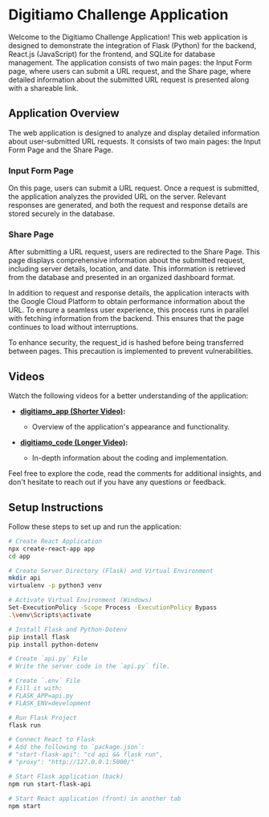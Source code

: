 # Digitiamo Challenge Application
Welcome to the Digitiamo Challenge Application! This web application is designed to demonstrate the integration of Flask (Python) for the backend, React.js (JavaScript) for the frontend, and SQLite for database management. The application consists of two main pages: the Input Form page, where users can submit a URL request, and the Share page, where detailed information about the submitted URL request is presented along with a shareable link.

## Application Overview

The web application is designed to analyze and display detailed information about user-submitted URL requests. It consists of two main pages: the Input Form Page and the Share Page.

### Input Form Page
On this page, users can submit a URL request. Once a request is submitted, the application analyzes the provided URL on the server. Relevant responses are generated, and both the request and response details are stored securely in the database.

### Share Page
After submitting a URL request, users are redirected to the Share Page. This page displays comprehensive information about the submitted request, including server details, location, and date. This information is retrieved from the database and presented in an organized dashboard format.

In addition to request and response details, the application interacts with the Google Cloud Platform to obtain performance information about the URL. To ensure a seamless user experience, this process runs in parallel with fetching information from the backend. This ensures that the page continues to load without interruptions.

To enhance security, the request_id is hashed before being transferred between pages. This precaution is implemented to prevent vulnerabilities.

## Videos

Watch the following videos for a better understanding of the application:

- **[digitiamo_app (Shorter Video)](https://drive.google.com/file/d/19n2F5xB9Rzsw3m0HiNtWoUEjXOj18995/view?usp=drive_link):**
  - Overview of the application's appearance and functionality.

- **[digitiamo_code (Longer Video)](https://drive.google.com/file/d/1Vu2WBI3iwLBXuo7omDxmg5bG4o5Le1uR/view?usp=drive_link):**
  - In-depth information about the coding and implementation.

Feel free to explore the code, read the comments for additional insights, and don't hesitate to reach out if you have any questions or feedback.


## Setup Instructions

Follow these steps to set up and run the application:

```bash
# Create React Application
npx create-react-app app
cd app

# Create Server Directory (Flask) and Virtual Environment
mkdir api
virtualenv -p python3 venv

# Activate Virtual Environment (Windows)
Set-ExecutionPolicy -Scope Process -ExecutionPolicy Bypass
.\venv\Scripts\activate

# Install Flask and Python-Dotenv
pip install flask
pip install python-dotenv

# Create `api.py` File
# Write the server code in the `api.py` file.

# Create `.env` File
# Fill it with:
# FLASK_APP=api.py
# FLASK_ENV=development

# Run Flask Project
flask run

# Connect React to Flask
# Add the following to `package.json`:
# "start-flask-api": "cd api && flask run",
# "proxy": "http://127.0.0.1:5000/"

# Start Flask application (back)
npm run start-flask-api

# Start React application (front) in another tab
npm start
